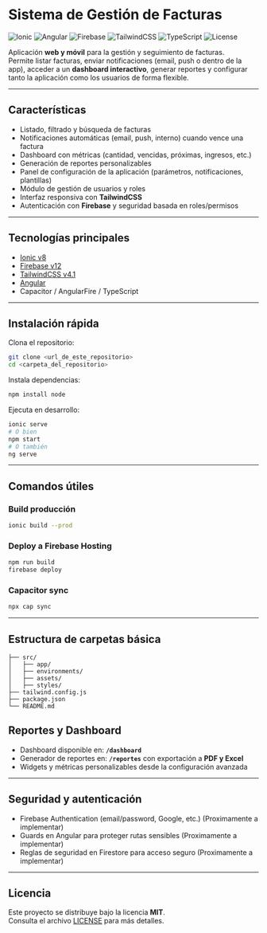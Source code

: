 # Sistema de Gestión de Facturas  

![Ionic](https://img.shields.io/badge/Ionic-v8-3880FF?logo=ionic&logoColor=white)
![Angular](https://img.shields.io/badge/Angular-18-DD0031?logo=angular&logoColor=white)
![Firebase](https://img.shields.io/badge/Firebase-v12-FFCA28?logo=firebase&logoColor=black)
![TailwindCSS](https://img.shields.io/badge/TailwindCSS-v4.1-06B6D4?logo=tailwindcss&logoColor=white)
![TypeScript](https://img.shields.io/badge/TypeScript-5.0-3178C6?logo=typescript&logoColor=white)
![License](https://img.shields.io/badge/License-MIT-green.svg)

Aplicación **web y móvil** para la gestión y seguimiento de facturas.  
Permite listar facturas, enviar notificaciones (email, push o dentro de la app), acceder a un **dashboard interactivo**, generar reportes y configurar tanto la aplicación como los usuarios de forma flexible.

---

##  Características

- Listado, filtrado y búsqueda de facturas  
- Notificaciones automáticas (email, push, interno) cuando vence una factura  
- Dashboard con métricas (cantidad, vencidas, próximas, ingresos, etc.)  
- Generación de reportes personalizables  
- Panel de configuración de la aplicación (parámetros, notificaciones, plantillas)  
- Módulo de gestión de usuarios y roles  
- Interfaz responsiva con **TailwindCSS**  
- Autenticación con **Firebase** y seguridad basada en roles/permisos  

---

## Tecnologías principales

- [Ionic v8](https://ionicframework.com/)  
- [Firebase v12](https://firebase.google.com/)  
- [TailwindCSS v4.1](https://tailwindcss.com/)  
- [Angular](https://angular.io/)  
- Capacitor / AngularFire / TypeScript  

---

## Instalación rápida

Clona el repositorio:

```bash
git clone <url_de_este_repositorio>
cd <carpeta_del_repositorio>
```

Instala dependencias:

```bash
npm install node
```

Ejecuta en desarrollo:

```bash
ionic serve
# O bien
npm start
# O también
ng serve
```

---

## Comandos útiles

### Build producción
```bash
ionic build --prod
```

### Deploy a Firebase Hosting
```bash
npm run build
firebase deploy
```

### Capacitor sync
```bash
npx cap sync
```

---

## Estructura de carpetas básica

```text
├── src/
│   ├── app/
│   ├── environments/
│   ├── assets/
│   ├── styles/
├── tailwind.config.js
├── package.json
└── README.md
```

## Reportes y Dashboard

- Dashboard disponible en: **`/dashboard`**  
- Generador de reportes en: **`/reportes`** con exportación a **PDF y Excel**  
- Widgets y métricas personalizables desde la configuración avanzada  

---

## Seguridad y autenticación

- Firebase Authentication (email/password, Google, etc.)  (Proximamente a implementar) 
- Guards en Angular para proteger rutas sensibles  (Proximamente a implementar) 
- Reglas de seguridad en Firestore para acceso seguro   (Proximamente a implementar) 

---

## Licencia

Este proyecto se distribuye bajo la licencia **MIT**.  
Consulta el archivo [LICENSE](./LICENSE) para más detalles.
